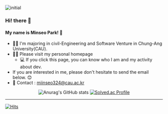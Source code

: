 ![initial](https://user-images.githubusercontent.com/67571521/211616557-b76269f9-ce4a-41dd-b1ec-e8389fb42b53.jpg)

### Hi! there :baby_chick:
#### My name is Minseo Park! 🐥

- 👩‍🎓 I'm majoring in civil-Engineering and Software Venture in Chung-Ang University(CAU).
- 👩‍💻 Please visit my personal homepage
	- :computer: If you click this page, you can know who I am and my activity about dev.
- If you are interested in me, please don't hesitate to send the email below. :blush: 
- :postbox: Contact : miinseo324@cau.ac.kr

<div align=center>

![Anurag's GitHub stats](https://github-readme-stats.vercel.app/api?username=miinseo324&theme=flag-india&show_icons=true) [![Solved.ac Profile](http://mazassumnida.wtf/api/v2/generate_badge?boj=miinseo324)](https://solved.ac/miinseo324/)

---------------------------------------------------------------------------------
<div align=left>
	
[![Hits](https://hits.seeyoufarm.com/api/count/incr/badge.svg?url=https%3A%2F%2Fgithub.com%2Fmiinseo324&count_bg=%23CC3333&title_bg=%2326BB98&icon=&icon_color=%23E7E7E7&title=hits&edge_flat=true)](https://hits.seeyoufarm.com)



<!--
**miinseo324/miinseo324** is a ✨ _special_ ✨ repository because its `README.md` (this file) appears on your GitHub profile.

Here are some ideas to get you started:

- 🔭 I’m currently working on ...
- 🌱 I’m currently learning ...
- 👯 I’m looking to collaborate on ...
- 🤔 I’m looking for help with ...
- 💬 Ask me about ...
- 📫 How to reach me: ...
- 😄 Pronouns: ...
- ⚡ Fun fact: ...
-->
